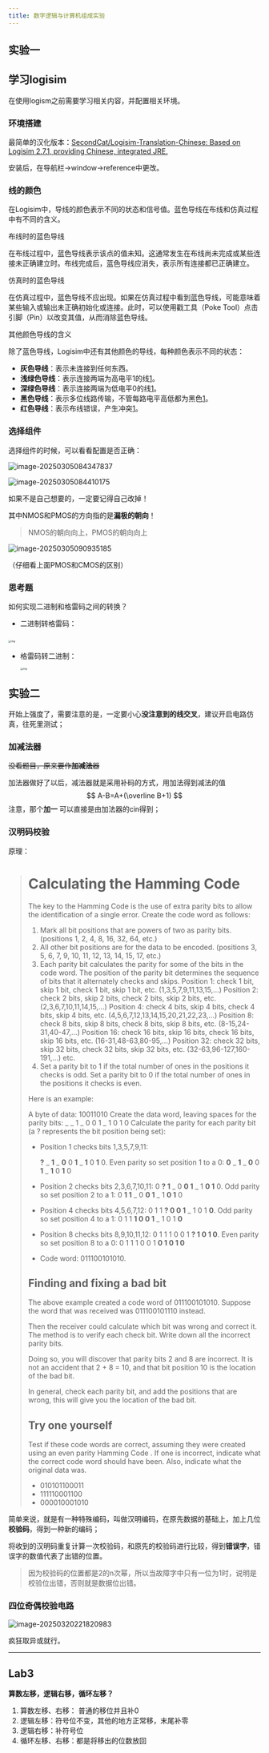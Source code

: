 ```yaml
---
title: 数字逻辑与计算机组成实验
---
```


## 实验一

## 学习logisim

在使用logism之前需要学习相关内容，并配置相关环境。

### 环境搭建

最简单的汉化版本：[SecondCat/Logisim-Translation-Chinese: Based on Logisim 2.7.1, providing Chinese, integrated JRE.](https://github.com/SecondCat/Logisim-Translation-Chinese/releases/tag/v1)

安装后，在导航栏->window->reference中更改。

### 线的颜色

在Logisim中，导线的颜色表示不同的状态和信号值。蓝色导线在布线和仿真过程中有不同的含义。

布线时的蓝色导线

在布线过程中，蓝色导线表示该点的值未知。这通常发生在布线尚未完成或某些连接未正确建立时。布线完成后，蓝色导线应消失，表示所有连接都已正确建立。

仿真时的蓝色导线

在仿真过程中，蓝色导线不应出现。如果在仿真过程中看到蓝色导线，可能意味着某些输入或输出未正确初始化或连接。此时，可以使用戳工具（Poke Tool）点击引脚（Pin）以改变其值，从而消除蓝色导线。

其他颜色导线的含义

除了蓝色导线，Logisim中还有其他颜色的导线，每种颜色表示不同的状态：

-   **灰色导线**：表示未连接到任何东西。
-   **浅绿色导线**：表示连接两端为高电平1的线[1](https://blog.csdn.net/a_vegetable/article/details/108920553)。
-   **深绿色导线**：表示连接两端为低电平0的线[1](https://blog.csdn.net/a_vegetable/article/details/108920553)。
-   **黑色导线**：表示多位线路传输，不管每路电平高低都为黑色[1](https://blog.csdn.net/a_vegetable/article/details/108920553)。
-   **红色导线**：表示布线错误，产生冲突[1](https://blog.csdn.net/a_vegetable/article/details/108920553)。

### 选择组件

选择组件的时候，可以看看配置是否正确：

![image-20250305084347837](https://yamapicgo.oss-cn-nanjing.aliyuncs.com/picgoImage/image-20250305084347837.png)

![image-20250305084410175](https://yamapicgo.oss-cn-nanjing.aliyuncs.com/picgoImage/image-20250305084410175.png)

如果不是自己想要的，一定要记得自己改掉！

其中NMOS和PMOS的方向指的是**漏极的朝向**！

>   NMOS的朝向向上，PMOS的朝向向上

![image-20250305090935185](https://yamapicgo.oss-cn-nanjing.aliyuncs.com/picgoImage/image-20250305090935185.png)

（仔细看上面PMOS和CMOS的区别）



### 思考题

如何实现二进制和格雷码之间的转换？

-   二进制转格雷码：

​	<img src="https://pic3.zhimg.com/v2-91a33445bf255814266d3ef3882b5058_1440w.jpg" alt="img" style="zoom: 33%;" />

-   格雷码转二进制：

    <img src="https://pic4.zhimg.com/v2-686a9ef84945949b1f0ab8c17f45badf_1440w.jpg" alt="img" style="zoom: 33%;" />





## 实验二

开始上强度了，需要注意的是，一定要小心**没注意到的线交叉**，建议开启电路仿真，往死里测试；

### 加减法器

~~没看题目，原来要作**加减法**器~~

加法器做好了以后，减法器就是采用补码的方式，用加法得到减法的值
$$
A-B=A+(\overline B+1)
$$
注意，那个**加一** 可以直接是由加法器的cin得到；

### 汉明码校验

原理：

>   # Calculating the Hamming Code
>
>   The key to the Hamming Code is the use of extra parity bits to allow the identification of a single error. Create the code word as follows:
>
>   1.  Mark all bit positions that are powers of two as parity bits. (positions 1, 2, 4, 8, 16, 32, 64, etc.)
>   2.  All other bit positions are for the data to be encoded. (positions 3, 5, 6, 7, 9, 10, 11, 12, 13, 14, 15, 17, etc.)
>   3.  Each parity bit calculates the parity for some of the bits in the code word. The position of the parity bit determines the sequence of bits that it alternately checks and skips.
>       Position 1: check 1 bit, skip 1 bit, check 1 bit, skip 1 bit, etc. (1,3,5,7,9,11,13,15,...)
>       Position 2: check 2 bits, skip 2 bits, check 2 bits, skip 2 bits, etc. (2,3,6,7,10,11,14,15,...)
>       Position 4: check 4 bits, skip 4 bits, check 4 bits, skip 4 bits, etc. (4,5,6,7,12,13,14,15,20,21,22,23,...)
>       Position 8: check 8 bits, skip 8 bits, check 8 bits, skip 8 bits, etc. (8-15,24-31,40-47,...)
>       Position 16: check 16 bits, skip 16 bits, check 16 bits, skip 16 bits, etc. (16-31,48-63,80-95,...)
>       Position 32: check 32 bits, skip 32 bits, check 32 bits, skip 32 bits, etc. (32-63,96-127,160-191,...)
>       etc.
>   4.  Set a parity bit to 1 if the total number of ones in the positions it checks is odd. Set a parity bit to 0 if the total number of ones in the positions it checks is even.
>
>   Here is an example:
>
>   A byte of data: 10011010
>   Create the data word, leaving spaces for the parity bits: _ _ 1 _ 0 0 1 _ 1 0 1 0
>   Calculate the parity for each parity bit (a ? represents the bit position being set):
>
>   -   Position 1 checks bits 1,3,5,7,9,11:
>
>       **?** _ **1** _ **0** 0 **1** _ **1** 0 **1** 0. Even parity so set position 1 to a 0: **0** _ **1** _ **0** 0 **1** _ **1** 0 **1** 0
>
>   -   Position 2 checks bits 2,3,6,7,10,11:
>       0 **? 1** _ 0 **0 1** _ 1 **0 1** 0. Odd parity so set position 2 to a 1: 0 **1 1** _ 0 **0 1** _ 1 **0 1** 0
>
>   -   Position 4 checks bits 4,5,6,7,12:
>       0 1 1 **? 0 0 1** _ 1 0 1 **0**. Odd parity so set position 4 to a 1: 0 1 1 **1 0 0 1** _ 1 0 1 **0**
>
>   -   Position 8 checks bits 8,9,10,11,12:
>       0 1 1 1 0 0 1 **? 1 0 1 0**. Even parity so set position 8 to a 0: 0 1 1 1 0 0 1 **0 1 0 1 0**
>
>   -   Code word: 011100101010.
>
>   
>
>   ## Finding and fixing a bad bit
>
>   The above example created a code word of 011100101010. Suppose the word that was received was 011100101110 instead. 
>
>   Then the receiver could calculate which bit was wrong and correct it. The method is to verify each check bit. Write down all the incorrect parity bits. 
>
>   Doing so, you will discover that parity bits 2 and 8 are incorrect. It is not an accident that 2 + 8 = 10, and that bit position 10 is the location of the bad bit. 
>
>   In general, check each parity bit, and add the positions that are wrong, this will give you the location of the bad bit.
>
>   ## Try one yourself
>
>   Test if these code words are correct, assuming they were created using an even parity Hamming Code . If one is incorrect, indicate what the correct code word should have been. Also, indicate what the original data was.
>
>   -   010101100011
>   -   111110001100
>   -   000010001010

简单来说，就是有一种特殊编码，叫做汉明编码，在原先数据的基础上，加上几位**校验码**，得到一种新的编码；

将收到的汉明码重复计算一次校验码，和原先的校验码进行比较，得到**错误字**，错误字的数值代表了出错的位置。

>   因为校验码的位置都是2的n次幂，所以当故障字中只有一位为1时，说明是校验位出错，否则就是数据位出错。

### 四位奇偶校验电路

![image-20250320221820983](https://yamapicgo.oss-cn-nanjing.aliyuncs.com/picgoImage/image-20250320221820983.png)

疯狂取异或就行。

---

## Lab3

**算数左移，逻辑右移，循环左移？**

1.   算数左移、右移： 普通的移位并且补0
2.   逻辑左移：符号位不变，其他的地方正常移，末尾补零
3.   逻辑右移：补符号位
4.   循环左移、右移：都是将移出的位数放回
